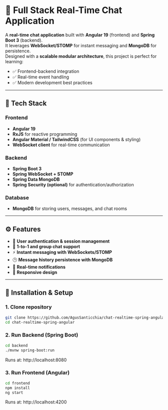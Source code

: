 # 💬 Full Stack Real-Time Chat Application

A **real-time chat application** built with **Angular 19** (frontend) and **Spring Boot 3** (backend).  
It leverages **WebSocket/STOMP** for instant messaging and **MongoDB** for persistence.  
Designed with a **scalable modular architecture**, this project is perfect for learning:

- ✅ Frontend-backend integration  
- ✅ Real-time event handling  
- ✅ Modern development best practices  

---

## 🚀 Tech Stack

### Frontend
- **Angular 19**
- **RxJS** for reactive programming
- **Angular Material / TailwindCSS** (for UI components & styling)
- **WebSocket client** for real-time communication

### Backend
- **Spring Boot 3**
- **Spring WebSocket + STOMP**
- **Spring Data MongoDB**
- **Spring Security (optional)** for authentication/authorization

### Database
- **MongoDB** for storing users, messages, and chat rooms

---

## ⚙️ Features

- 👥 **User authentication & session management**  
- 💬 **1-to-1 and group chat support**  
- ⚡ **Instant messaging with WebSockets/STOMP**  
- 🕒 **Message history persistence with MongoDB**  
- 🔔 **Real-time notifications**  
- 📱 **Responsive design**  

---

## 🔧 Installation & Setup

### 1. Clone repository
```bash
git clone https://github.com/AgusSanticchia/chat-realtime-spring-angular.git
cd chat-realtime-spring-angular
```

### 2. Run Backend (Spring Boot)
```bash
cd backend
./mvnw spring-boot:run
```
Runs at: http://localhost:8080

### 3. Run Frontend (Angular)
```bash
cd frontend
npm install
ng start
```
Runs at: http://localhost:4200

